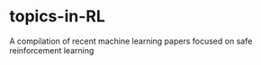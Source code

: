 # topics-in-RL
A compilation of recent machine learning papers focused on safe reinforcement learning
